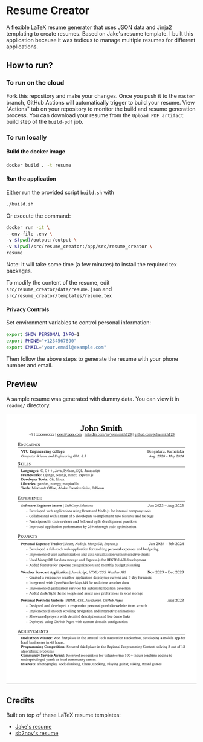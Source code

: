 # Resume Creator

A flexible LaTeX resume generator that uses JSON data and Jinja2 templating to create resumes. Based on Jake's resume template. I built this application because it was tedious to manage multiple resumes for different applications.

## How to run? 
### To run on the cloud

Fork this repository and make your changes. Once you push it to the `master` branch, GitHub Actions will automatically trigger to build your resume. View "Actions" tab on your repository to monitor the build and resume generation process. You can download your resume from the `Upload PDF artifact` build step of the `build-pdf` job. 

### To run locally
#### Build the docker image

```bash
docker build . -t resume
```

#### Run the application

Either run the provided script `build.sh` with
```bash
./build.sh
```
Or execute the command:

```bash
docker run -it \
--env-file .env \
-v $(pwd)/output:/output \
-v $(pwd)/src/resume_creator:/app/src/resume_creator \
resume
```
Note: It will take some time (a few minutes) to install the required tex packages.

To modify the content of the resume, edit `src/resume_creator/data/resume.json` and `src/resume_creator/templates/resume.tex`

#### Privacy Controls

Set environment variables to control personal information:

```bash
export SHOW_PERSONAL_INFO=1
export PHONE="+1234567890"
export EMAIL="your.email@example.com"
```
Then follow the above steps to generate the resume with your phone number and email.

## Preview

A sample resume was generated with dummy data. You can view it in `readme/` directory.

![Screenshot of resume](readme/image.png)

## Credits

Built on top of these LaTeX resume templates:
- [Jake's resume](https://github.com/jakegut/resume)
- [sb2nov's resume](https://github.com/sb2nov/resume/)